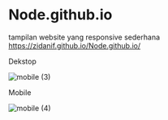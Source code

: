 # Node.github.io
 tampilan  website yang responsive sederhana
https://zidanif.github.io/Node.github.io/

Dekstop

![mobile (3)](https://user-images.githubusercontent.com/89674966/173190199-9e420096-5757-4cbb-b188-4c845b17173d.png)

Mobile


![mobile (4)](https://user-images.githubusercontent.com/89674966/173190200-bb93d346-e4e7-45fb-a3b6-f82192cbf9d8.png)
